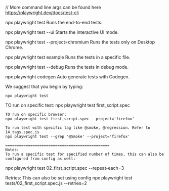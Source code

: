  // More command line args can be found here
 https://playwright.dev/docs/test-cli
 
 npx playwright test
    Runs the end-to-end tests.

  npx playwright test --ui
    Starts the interactive UI mode.

  npx playwright test --project=chromium
    Runs the tests only on Desktop Chrome.

  npx playwright test example
    Runs the tests in a specific file.

  npx playwright test --debug
    Runs the tests in debug mode.

  npx playwright codegen
    Auto generate tests with Codegen.

We suggest that you begin by typing:

    npx playwright test

TO run on specific test:
    npx playwright test first_script.spec

    TO run on specific browser:
    npx playwright test first_script.spec --project='firefox'

    To run test with specific tag like @smoke, @regression. Refer to 14_tags.spec.js
    npx playwright test --grep '@Smoke' --project='firefox'

    ==============================================
    Notes:
    To run a specific test for specified number of times, this can also be configured from config as well:
npx playwright test 02_first_script.spec --repeat-each=3


Retries: This can also be set using config
npx playwright test tests/02_first_script.spec.js --retries=2
